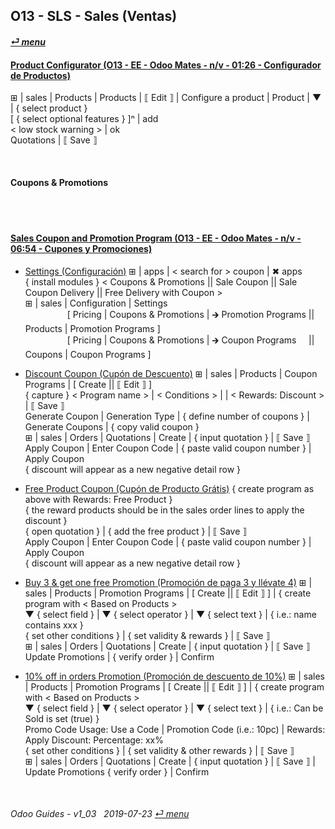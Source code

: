 ## O13 - SLS - Sales (Ventas)
#### [_&#x23CE; menu_](/o13/ee/o13-ee-guides_menu.md)  

#### [Product Configurator (O13 - EE - Odoo Mates - n/v - 01:26 - Configurador de Productos)](https://youtube.com/embed/W9Ncu2mwqHQ?autoplay=1&start=0&end=0&rel=0)
&#x229E; | sales | Products | Products | &#x27E6; Edit &#x27E7; | Configure a product | Product | &#x25BC; | { select product }  
\[ { select optional features } \]&#x207F; | add  
\< low stock warning \> | ok  
Quotations | &#x27E6; Save &#x27E7;

<br>

#### Coupons & Promotions

<br><br>
#### [Sales Coupon and Promotion Program (O13 - EE - Odoo Mates - n/v - 06:54 - Cupones y Promociones)](https://youtube.com/embed/W9Ncu2mwqHQ?autoplay=1&start=0&end=0&rel=0)

- [Settings (Configuración)](https://youtube.com/embed/W9Ncu2mwqHQ?autoplay=1&start=0&end=31&rel=0)
&#x229E; | apps | \< search for \> coupon | &#x2716; apps  
{ install modules } \< Coupons & Promotions || Sale Coupon || Sale Coupon Delivery || Free Delivery with Coupon \>  
&#x229E; | sales | Configuration | Settings  
&nbsp;&nbsp;&nbsp;&nbsp;&nbsp;&nbsp;&nbsp;&nbsp;&nbsp;&nbsp;&nbsp;&nbsp;&nbsp;&nbsp;&nbsp;&nbsp;&nbsp;\[ Pricing | Coupons & Promotions | &#x1F872; Promotion Programs || Products | Promotion Programs \]  
&nbsp;&nbsp;&nbsp;&nbsp;&nbsp;&nbsp;&nbsp;&nbsp;&nbsp;&nbsp;&nbsp;&nbsp;&nbsp;&nbsp;&nbsp;&nbsp;&nbsp;\[ Pricing | Coupons & Promotions | &#x1F872; Coupon Programs &nbsp;&nbsp;&nbsp; || Coupons | Coupon Programs \]  

- [Discount Coupon (Cupón de Descuento)](https://youtube.com/embed/W9Ncu2mwqHQ?autoplay=1&start=31&end=2m7s&rel=0)
&#x229E; | sales | Products | Coupon Programs | \[ Create || &#x27E6; Edit &#x27E7; \]  
{ capture } < Program name > | < Conditions > | <Validity > | < Rewards: Discount > | &#x27E6; Save &#x27E7;  
Generate Coupon | Generation Type | { define number of coupons } | Generate Coupons | { copy valid coupon }  
&#x229E; | sales | Orders | Quotations | Create | { input quotation } | &#x27E6; Save &#x27E7;  
Apply Coupon | Enter Coupon Code | { paste valid coupon number } | Apply Coupon   
{ discount will appear as a new negative detail row }

- [Free Product Coupon (Cupón de Producto Grátis)](https://youtube.com/embed/W9Ncu2mwqHQ?autoplay=1&start=2m7s&end=3m48s&rel=0)
{ create program as above with Rewards: Free Product }  
{ the reward products should be in the sales order lines to apply the discount }  
{ open quotation } | { add the free product } | &#x27E6; Save &#x27E7;  
Apply Coupon | Enter Coupon Code | { paste valid coupon number } | Apply Coupon   
{ discount will appear as a new negative detail row }

- [Buy 3 & get one free Promotion (Promoción de paga 3 y llévate 4)](https://youtube.com/embed/W9Ncu2mwqHQ?autoplay=1&start=3m48s&end=5m20s&rel=0)
&#x229E; | sales | Products | Promotion Programs | \[ Create || &#x27E6; Edit &#x27E7; \] | { create program with < Based on Products >  
&#x25BC; { select field } | &#x25BC; { select operator } | &#x25BC; { select text } | { i.e.: name contains xxx }  
{ set other conditions } | { set validity & rewards } | &#x27E6; Save &#x27E7;  
&#x229E; | sales | Orders | Quotations | Create | { input quotation } | &#x27E6; Save &#x27E7;  
Update Promotions | { verify order } | Confirm   

- [10% off in orders Promotion (Promoción de descuento de 10%)](https://youtube.com/embed/W9Ncu2mwqHQ?autoplay=1&start=5m20s&end=0&rel=0)
&#x229E; | sales | Products | Promotion Programs | \[ Create || &#x27E6; Edit &#x27E7; \] | { create program with < Based on Products >  
&#x25BC; { select field } | &#x25BC; { select operator } | &#x25BC; { select text } | { i.e.: Can be Sold is set (true) }  
Promo Code Usage: Use a Code | Promotion Code (i.e.: 10pc) | Rewards: Apply Discount: Percentage: xx%  
{ set other conditions } | { set validity & other rewards } | &#x27E6; Save &#x27E7;  
&#x229E; | sales | Orders | Quotations | Create | { input quotation } | &#x27E6; Save &#x27E7; | Update Promotions { verify order } | Confirm   

<br>

###### Odoo Guides - v1_03 &nbsp; 2019-07-23  [_&#x23CE; menu_](/o13/ee/o13-ee-guides_menu.md)  
